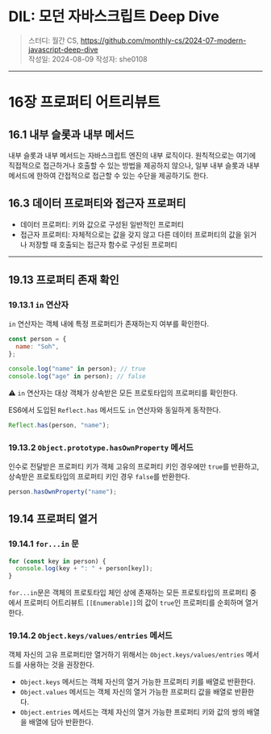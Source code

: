 # DIL: 모던 자바스크립트 Deep Dive

> 스터디: 월간 CS, https://github.com/monthly-cs/2024-07-modern-javascript-deep-dive  
> 작성일: 2024-08-09
> 작성자: she0108

---

# 16장 프로퍼티 어트리뷰트

## 16.1 내부 슬롯과 내부 메서드

내부 슬롯과 내부 메서드는 자바스크립트 엔진의 내부 로직이다. 원칙적으로는 여기에 직접적으로 접근하거나 호출할 수 있는 방법을 제공하지 않으나, 일부 내부 슬롯과 내부 메서드에 한하여 간접적으로 접근할 수 있는 수단을 제공하기도 한다.

## 16.3 데이터 프로퍼티와 접근자 프로퍼티

- 데이터 프로퍼티: 키와 값으로 구성된 일반적인 프로퍼티
- 접근자 프로퍼티: 자체적으로는 값을 갖지 않고 다른 데이터 프로퍼티의 값을 읽거나 저장할 때 호출되는 접근자 함수로 구성된 프로퍼티

---

## 19.13 프로퍼티 존재 확인

### 19.13.1 `in` 연산자

`in` 연산자는 객체 내에 특정 프로퍼티가 존재하는지 여부를 확인한다.

```js
const person = {
  name: "Soh",
};

console.log("name" in person); // true
console.log("age" in person); // false
```

⚠️ `in` 연산자는 대상 객체가 상속받은 모든 프로토타입의 프로퍼티를 확인한다.

ES6에서 도입된 `Reflect.has` 메서드도 `in` 연산자와 동일하게 동작한다.

```js
Reflect.has(person, "name");
```

### 19.13.2 `Object.prototype.hasOwnProperty` 메서드

인수로 전달받은 프로퍼티 키가 객체 고유의 프로퍼티 키인 경우에만 `true`를 반환하고, 상속받은 프로토타입의 프로퍼티 키인 경우 `false`를 반환한다.

```js
person.hasOwnProperty("name");
```

## 19.14 프로퍼티 열거

### 19.14.1 `for...in` 문

```js
for (const key in person) {
  console.log(key + ": " + person[key]);
}
```

`for...in`문은 객체의 프로토타입 체인 상에 존재하는 모든 프로토타입의 프로퍼티 중에서 프로퍼티 어트리뷰트 `[[Enumerable]]`의 값이 `true`인 프로퍼티를 순회하며 열거한다.

### 19.14.2 `Object.keys/values/entries` 메서드

객체 자신의 고유 프로퍼티만 열거하기 위해서는 `Object.keys/values/entries` 메서드를 사용하는 것을 권장한다.

- `Object.keys` 메서드는 객체 자신의 열거 가능한 프로퍼티 키를 배열로 반환한다.
- `Object.values` 메서드는 객체 자신의 열거 가능한 프로퍼티 값을 배열로 반환한다.
- `Object.entries` 메서드는 객체 자신의 열거 가능한 프로퍼티 키와 값의 쌍의 배열을 배열에 담아 반환한다.
